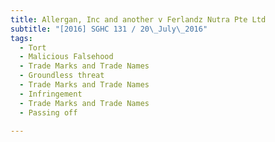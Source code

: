```yaml
---
title: Allergan, Inc and another v Ferlandz Nutra Pte Ltd 
subtitle: "[2016] SGHC 131 / 20\_July\_2016"
tags:
  - Tort
  - Malicious Falsehood
  - Trade Marks and Trade Names
  - Groundless threat
  - Trade Marks and Trade Names
  - Infringement
  - Trade Marks and Trade Names
  - Passing off

---
```


